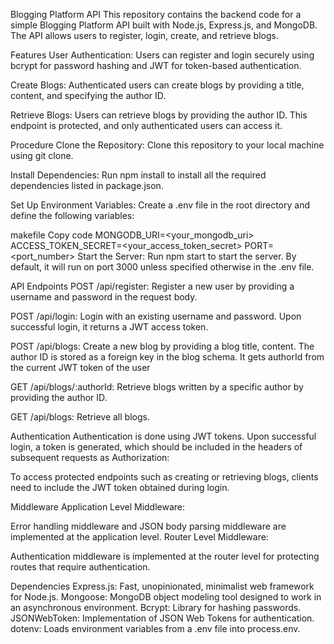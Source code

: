 Blogging Platform API This repository contains the backend code for a simple Blogging Platform API built with Node.js, Express.js, and MongoDB. The API allows users to register, login, create, and retrieve blogs.

Features User Authentication: Users can register and login securely using bcrypt for password hashing and JWT for token-based authentication.

Create Blogs: Authenticated users can create blogs by providing a title, content, and specifying the author ID.

Retrieve Blogs: Users can retrieve blogs by providing the author ID. This endpoint is protected, and only authenticated users can access it.

Procedure Clone the Repository: Clone this repository to your local machine using git clone.

Install Dependencies: Run npm install to install all the required dependencies listed in package.json.

Set Up Environment Variables: Create a .env file in the root directory and define the following variables:

makefile Copy code MONGODB_URI=<your_mongodb_uri> ACCESS_TOKEN_SECRET=<your_access_token_secret> PORT=<port_number> Start the Server: Run npm start to start the server. By default, it will run on port 3000 unless specified otherwise in the .env file.

API Endpoints POST /api/register: Register a new user by providing a username and password in the request body.

POST /api/login: Login with an existing username and password. Upon successful login, it returns a JWT access token.

POST /api/blogs: Create a new blog by providing a blog title, content. The author ID is stored as a foreign key in the blog schema. It gets authorId from the current JWT token of the user

GET /api/blogs/:authorId: Retrieve blogs written by a specific author by providing the author ID.

GET /api/blogs: Retrieve all blogs.

Authentication Authentication is done using JWT tokens. Upon successful login, a token is generated, which should be included in the headers of subsequent requests as Authorization:

To access protected endpoints such as creating or retrieving blogs, clients need to include the JWT token obtained during login.

Middleware Application Level Middleware:

Error handling middleware and JSON body parsing middleware are implemented at the application level. Router Level Middleware:

Authentication middleware is implemented at the router level for protecting routes that require authentication.

Dependencies Express.js: Fast, unopinionated, minimalist web framework for Node.js. Mongoose: MongoDB object modeling tool designed to work in an asynchronous environment. Bcrypt: Library for hashing passwords. JSONWebToken: Implementation of JSON Web Tokens for authentication. dotenv: Loads environment variables from a .env file into process.env.